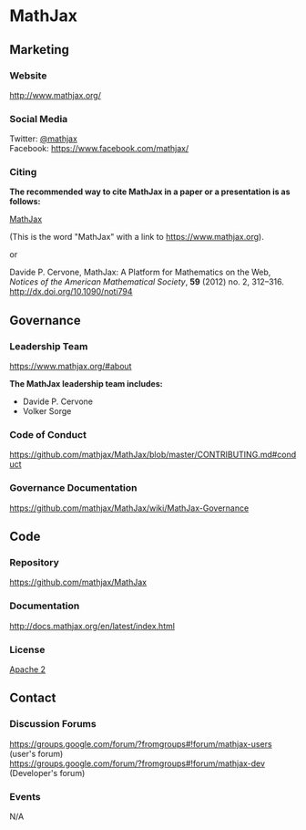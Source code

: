 # MathJax

## Marketing

### Website

<http://www.mathjax.org/>

### Social Media

Twitter:  [@mathjax](https://twitter.com/mathjax?lang=en)  
Facebook:  <https://www.facebook.com/mathjax/>


### Citing

**The recommended way to cite MathJax in a paper or a presentation is as follows:**

[MathJax](https://www.mathjax.org)

(This is the word "MathJax" with a link to <https://www.mathjax.org>).

or

Davide P. Cervone, MathJax: A Platform for Mathematics on the Web,
*Notices of the American Mathematical Society*, **59** (2012) no. 2,
312–316.  <http://dx.doi.org/10.1090/noti794>



## Governance

### Leadership Team

<https://www.mathjax.org/#about>

**The MathJax leadership team includes:**

- Davide P. Cervone
- Volker Sorge

### Code of Conduct

<https://github.com/mathjax/MathJax/blob/master/CONTRIBUTING.md#conduct>

### Governance Documentation

<https://github.com/mathjax/MathJax/wiki/MathJax-Governance>

## Code

### Repository

<https://github.com/mathjax/MathJax>

### Documentation

<http://docs.mathjax.org/en/latest/index.html>

### License

[Apache 2](https://github.com/mathjax/MathJax/blob/master/LICENSE)

## Contact

### Discussion Forums

<https://groups.google.com/forum/?fromgroups#!forum/mathjax-users> (user's forum)  
<https://groups.google.com/forum/?fromgroups#!forum/mathjax-dev> (Developer's forum)

### Events

N/A

